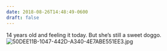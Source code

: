 ```yaml
---
date: 2018-08-26T14:48:49-0600
draft: false
---
```




14 years old and feeling it today. But she’s still a sweet doggo. ![50DEE11B-1047-442D-A340-4E7ABE551EE3.jpg](http://ianwhitney.micro.blog/uploads/2018/fa9f3a58de.jpg)



